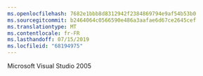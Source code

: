 ```yaml
---
ms.openlocfilehash: 7682e1bbb8d8312942f2384869794e9af54b53b0
ms.sourcegitcommit: b2464064c0566590e486a3aafae6d67ce2645cef
ms.translationtype: MT
ms.contentlocale: fr-FR
ms.lasthandoff: 07/15/2019
ms.locfileid: "68194975"
---
```

Microsoft Visual Studio 2005
